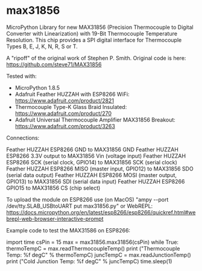 # max31856
MicroPython Library for new MAX31856 (Precision Thermocouple to Digital Converter with Linearization) with 19-Bit Thermocouple Temperature Resolution. This chip provides a SPI digital interface for Thermocouple Types B, E, J, K, N, R, S or T. 

A "ripoff" of the original work of Stephen P. Smith. Original code is here: https://github.com/steve71/MAX31856

Tested with:
 - MicroPython 1.8.5
 - Adafruit Feather HUZZAH with ESP8266 WiFi: https://www.adafruit.com/product/2821
 - Thermocouple Type-K Glass Braid Insulated: https://www.adafruit.com/product/270
 - Adafruit Universal Thermocouple Amplifier MAX31856 Breakout: https://www.adafruit.com/product/3263
 
 Connections:
 
 Feather HUZZAH ESP8266  GND to MAX31856 GND
 Feather HUZZAH ESP8266  3.3V output to MAX31856 Vin (voltage input)
 Feather HUZZAH ESP8266  SCK (serial clock, GPIO14) to MAX31856 SCK (serial clock)
 Feather HUZZAH ESP8266  MISO (master input, GPIO12) to MAX31856 SDO (serial data output)
 Feather HUZZAH ESP8266  MOSI (master output, GPIO13) to MAX31856 SDI (serial data input) 
 Feather HUZZAH ESP8266  GPIO15 to MAX31856 CS (chip select)
 
 
To upload the module on ESP8266 use (on MacOS) "ampy --port /dev/tty.SLAB_USBtoUART put max31856.py" or WebREPL: https://docs.micropython.org/en/latest/esp8266/esp8266/quickref.html#webrepl-web-browser-interactive-prompt

Example code to test the MAX31586 on ESP8266:

import time
csPin = 15
max = max31856.max31856(csPin)
while True:
 thermoTempC = max.readThermocoupleTemp()
 print ("Thermocouple Temp: %f degC" % thermoTempC)
 juncTempC = max.readJunctionTemp()
 print ("Cold Junction Temp: %f degC" % juncTempC)
 time.sleep(1)





